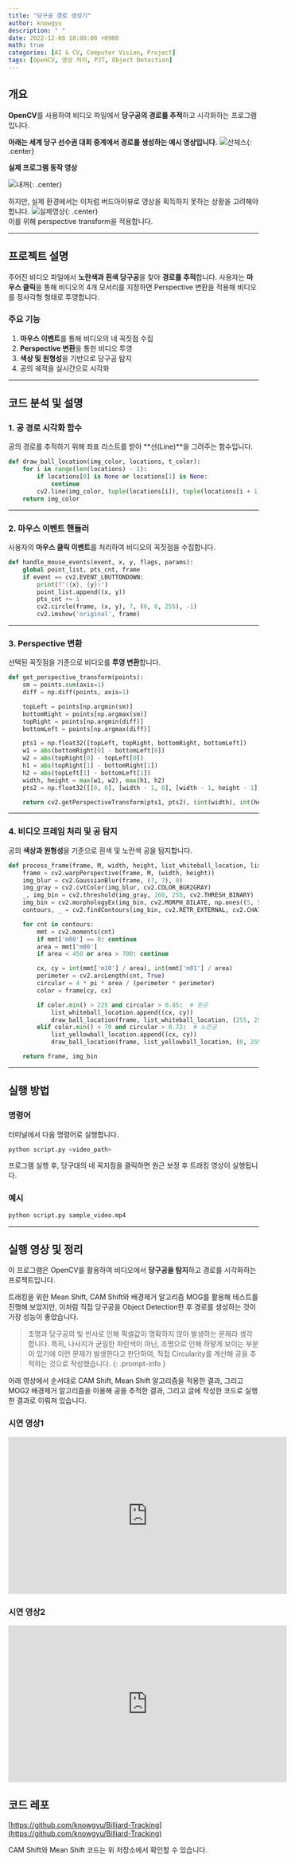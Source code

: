 ```yaml
---
title: "당구공 경로 생성기"
author: knowgyu
description: " "
date: 2022-12-08 18:00:00 +0900
math: true
categories: [AI & CV, Computer Vision, Project]
tags: [OpenCV, 영상 처리, PJT, Object Detection]
---
```


## 개요
**OpenCV**를 사용하여 비디오 파일에서 **당구공의 경로를 추적**하고 시각화하는 프로그램입니다. <br>

**아래는 세계 당구 선수권 대회 중계에서 경로를 생성하는 예시 영상입니다.**
![산체스](/assets/img/cv/bil1.gif){: .center}
<br>

**실제 프로그램 동작 영상**

![내꺼](/assets/img/cv/bil2.gif){: .center}


하지만, 실제 환경에서는 이처럼 버드아이뷰로 영상을 획득하지 못하는 상황을 고려해야 합니다.
![실제영상](/assets/img/cv/bil3.gif){: .center}
<br>
이를 위해 perspective transform을 적용합니다.

---

## 프로젝트 설명
주어진 비디오 파일에서 **노란색과 흰색 당구공**을 찾아 **경로를 추적**합니다. 사용자는 **마우스 클릭**을 통해 비디오의 4개 모서리를 지정하면 Perspective 변환을 적용해 비디오를 정사각형 형태로 투영합니다.

### 주요 기능
1. **마우스 이벤트**를 통해 비디오의 네 꼭짓점 수집
2. **Perspective 변환**을 통한 비디오 투영
3. **색상 및 원형성**을 기반으로 당구공 탐지
4. 공의 궤적을 실시간으로 시각화

---

## 코드 분석 및 설명

### 1. 공 경로 시각화 함수
공의 경로를 추적하기 위해 좌표 리스트를 받아 **선(Line)**을 그려주는 함수입니다.

```python
def draw_ball_location(img_color, locations, t_color):
    for i in range(len(locations) - 1):
        if locations[0] is None or locations[1] is None:
            continue
        cv2.line(img_color, tuple(locations[i]), tuple(locations[i + 1]), t_color, 2)
    return img_color
```

---

### 2. 마우스 이벤트 핸들러
사용자의 **마우스 클릭 이벤트**를 처리하여 비디오의 꼭짓점을 수집합니다.

```python
def handle_mouse_events(event, x, y, flags, params):
    global point_list, pts_cnt, frame
    if event == cv2.EVENT_LBUTTONDOWN:
        print(f"({x}, {y})")
        point_list.append((x, y))
        pts_cnt += 1
        cv2.circle(frame, (x, y), 7, (0, 0, 255), -1)
        cv2.imshow('original', frame)
```

---

### 3. Perspective 변환
선택된 꼭짓점을 기준으로 비디오를 **투영 변환**합니다.

```python
def get_perspective_transform(points):
    sm = points.sum(axis=1)
    diff = np.diff(points, axis=1)

    topLeft = points[np.argmin(sm)]
    bottomRight = points[np.argmax(sm)]
    topRight = points[np.argmin(diff)]
    bottomLeft = points[np.argmax(diff)]

    pts1 = np.float32([topLeft, topRight, bottomRight, bottomLeft])
    w1 = abs(bottomRight[0] - bottomLeft[0])
    w2 = abs(topRight[0] - topLeft[0])
    h1 = abs(topRight[1] - bottomRight[1])
    h2 = abs(topLeft[1] - bottomLeft[1])
    width, height = max(w1, w2), max(h1, h2)
    pts2 = np.float32([[0, 0], [width - 1, 0], [width - 1, height - 1], [0, height - 1]])

    return cv2.getPerspectiveTransform(pts1, pts2), (int(width), int(height))
```

---

### 4. 비디오 프레임 처리 및 공 탐지
공의 **색상과 원형성**을 기준으로 흰색 및 노란색 공을 탐지합니다.

```python
def process_frame(frame, M, width, height, list_whiteball_location, list_yellowball_location):
    frame = cv2.warpPerspective(frame, M, (width, height))
    img_blur = cv2.GaussianBlur(frame, (7, 7), 0)
    img_gray = cv2.cvtColor(img_blur, cv2.COLOR_BGR2GRAY)
    _, img_bin = cv2.threshold(img_gray, 160, 255, cv2.THRESH_BINARY)
    img_bin = cv2.morphologyEx(img_bin, cv2.MORPH_DILATE, np.ones((5, 5), np.uint8))
    contours, _ = cv2.findContours(img_bin, cv2.RETR_EXTERNAL, cv2.CHAIN_APPROX_SIMPLE)

    for cnt in contours:
        mmt = cv2.moments(cnt)
        if mmt['m00'] == 0: continue
        area = mmt['m00']
        if area < 450 or area > 700: continue

        cx, cy = int(mmt['m10'] / area), int(mmt['m01'] / area)
        perimeter = cv2.arcLength(cnt, True)
        circular = 4 * pi * area / (perimeter * perimeter)
        color = frame[cy, cx]

        if color.min() > 225 and circular > 0.85:  # 흰공
            list_whiteball_location.append((cx, cy))
            draw_ball_location(frame, list_whiteball_location, (255, 255, 255))
        elif color.min() < 70 and circular > 0.72:  # 노란공
            list_yellowball_location.append((cx, cy))
            draw_ball_location(frame, list_yellowball_location, (0, 255, 255))

    return frame, img_bin
```

---

## 실행 방법

### 명령어
터미널에서 다음 명령어로 실행합니다.

```bash
python script.py <video_path>
```

프로그램 실행 후, 당구대의 네 꼭지점을 클릭하면 원근 보정 후 트래킹 영상이 실행됩니다.


### 예시
```bash
python script.py sample_video.mp4
```



---

## 실행 영상 및 정리
이 프로그램은 OpenCV를 활용하여 비디오에서 **당구공을 탐지**하고 경로를 시각화하는 프로젝트입니다. 

트래킹을 위한 Mean Shift, CAM Shift와 배경제거 알고리즘 MOG를 활용해 테스트를 진행해 보았지만, 이처럼 직접 당구공을 Object Detection한 후 경로를 생성하는 것이 가장 성능이 좋았습니다.

> 조명과 당구공의 빛 반사로 인해 픽셀값이 명확하지 않아 발생하는 문제라 생각합니다.
> 특히, 나사지가 균일한 파란색이 아닌, 조명으로 인해 하얗게 보이는 부분이 있기에 이런 문제가 발생한다고 판단하여, 직접 Circularity를 계산해 공을 추적하는 것으로 작성했습니다.
{: .prompt-info }

아래 영상에서 순서대로 CAM Shift, Mean Shift 알고리즘을 적용한 결과, 그리고 MOG2 배경제거 알고리즘을 이용해 공을 추적한 결과, 그리고 글에 작성한 코드로 실행한 결과로 이뤄져 있습니다.

### 시연 영상1
<iframe width="560" height="315" src="https://www.youtube.com/embed/xCMkWAt3ssk?si=ZxfUjpT3rGuryMhO" title="YouTube video player" frameborder="0" allow="accelerometer; autoplay; clipboard-write; encrypted-media; gyroscope; picture-in-picture; web-share" referrerpolicy="strict-origin-when-cross-origin" allowfullscreen></iframe>

### 시연 영상2

<iframe width="560" height="315" src="https://www.youtube.com/embed/oh3lbJkI3fk?si=gZLVEL68i9iZqdpq" title="YouTube video player" frameborder="0" allow="accelerometer; autoplay; clipboard-write; encrypted-media; gyroscope; picture-in-picture; web-share" referrerpolicy="strict-origin-when-cross-origin" allowfullscreen></iframe>

## 코드 레포
[https://github.com/knowgyu/Billiard-Tracking](https://github.com/knowgyu/Billiard-Tracking)

CAM Shift와 Mean Shift 코드는 위 저장소에서 확인할 수 있습니다.
